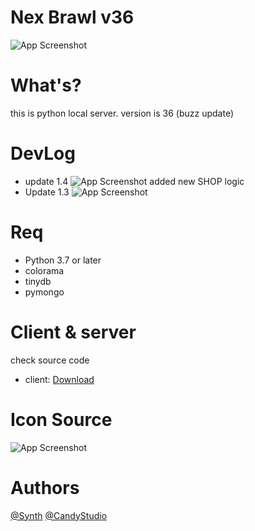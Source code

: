 
# Nex Brawl v36
![App Screenshot](https://cdn.discordapp.com/attachments/1040237131693563916/1040239231550894150/Screenshot_20221110-155727_Nex_Alpha1.png)

# What's?
 this is python local server. version is 36 (buzz update)

# DevLog

* update 1.4
 ![App Screenshot](https://cdn.discordapp.com/attachments/1040237131693563916/1040239304531791902/Screenshot_20221110-160529_Nex_Alpha1.png)
added new SHOP logic 
* Update 1.3
![App Screenshot](https://cdn.discordapp.com/attachments/1040237131693563916/1040240818885242910/Screenshot_20221110-162439_Nex_Alpha1.png)
 # Req

* Python 3.7 or later
* colorama
* tinydb
* pymongo

# Client & server

check source code

* client: [Download](https://disk.yandex.ru/d/LlFROL3rWugEOw)

# Icon Source
![App Screenshot](https://cdn.discordapp.com/attachments/1040237131693563916/1040241673529217094/18_202211101640251.png)

# Authors

[@Synth](https://github.com/Synthous)
[@CandyStudio](https://t.me/candystudio)


